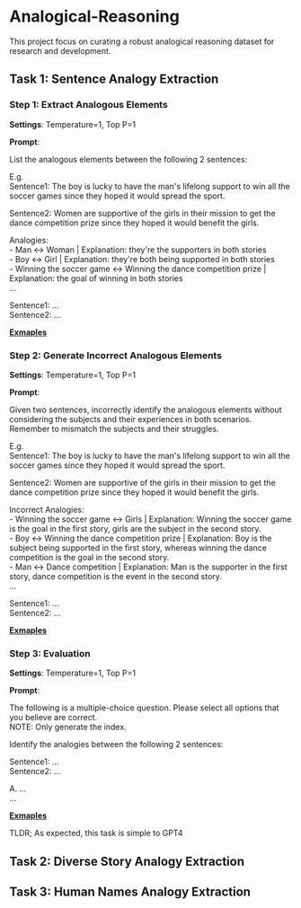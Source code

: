 # Analogical-Reasoning
This project focus on curating a robust analogical reasoning dataset for research and development.

## Task 1: Sentence Analogy Extraction

### Step 1: Extract Analogous Elements
**Settings**: Temperature=1, Top P=1

**Prompt**: 

List the analogous elements between the following 2 sentences:

E.g.\
Sentence1: The boy is lucky to have the man's lifelong support to win all the soccer games since they hoped it would spread the sport. 

Sentence2: Women are supportive of the girls in their mission to get the dance competition prize since they hoped it would benefit the girls.

Analogies: \
 \- Man <-> Woman | Explanation: they're the supporters in both stories \
 \- Boy <-> Girl | Explanation: they're both being supported in both stories \
 \- Winning the soccer game <-> Winning the dance competition prize | Explanation: the goal of winning in both stories \
...

Sentence1: ... \
Sentence2: ... 

[**Exmaples**](./Task1Step1.md)

### Step 2: Generate Incorrect Analogous Elements

**Settings**: Temperature=1, Top P=1

**Prompt**:

Given two sentences, incorrectly identify the analogous elements without considering the subjects and their experiences in both scenarios. Remember to mismatch the subjects and their struggles.

E.g.\
Sentence1: The boy is lucky to have the man's lifelong support to win all the soccer games since they hoped it would spread the sport. 

Sentence2: Women are supportive of the girls in their mission to get the dance competition prize since they hoped it would benefit the girls.

Incorrect Analogies: \
 \- Winning the soccer game <-> Girls | Explanation: Winning the soccer game is the goal in the first story, girls are the subject in the second story. \
 \- Boy <-> Winning the dance competition prize | Explanation: Boy is the subject being supported in the first story, whereas winning the dance competition is the goal in the second story.\
 \- Man <-> Dance competition | Explanation: Man is the supporter in the first story, dance competition is the event in the second story.\
...

Sentence1: ...\
Sentence2: ...

[**Exmaples**](./Task1Step2.md)

### Step 3: Evaluation ###

**Settings**: Temperature=1, Top P=1

**Prompt**:

The following is a multiple-choice question. Please select all options that you believe are correct.\
NOTE: Only generate the index.

Identify the analogies between the following 2 sentences:

Sentence1: ...\
Sentence2: ...

A. ...\
...

[**Exmaples**](./Task1Step3.md)

TLDR; As expected, this task is simple to GPT4

## Task 2: Diverse Story Analogy Extraction



## Task 3: Human Names Analogy Extraction
